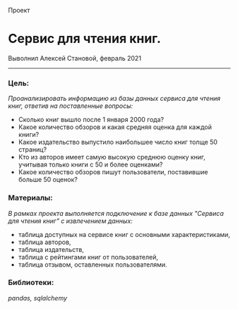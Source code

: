 Проект

# Сервис для чтения книг.
Выволнил Алексей Становой, февраль 2021

___________________________________________________

### Цель:
_Проанализировать информацию из базы данных сервиса для чтения книг, ответив на поставленные вопросы:_
- Сколько книг вышло после 1 января 2000 года?     
- Какое количество обзоров и какая средняя оценка для каждой книги?
- Какое издательство выпустило наибольшее число книг толще 50 страниц?
- Кто из авторов имеет самую высокую среднюю оценку книг, учитывая только книги с 50 и более оценками?
- Какое количество обзоров пишут пользователи, поставившие больше 50 оценок?

### Материалы:
_В рамках проекта выполняется подключение к базе данных "Сервиса для чтения книг" с извлечением данных:_
- таблица доступных на сервисе книг с основными характеристиками,
- таблица авторов,
- таблица издательств,
- таблица с рейтингами книг от пользователей,
- таблица отзывом, оставленных пользователями.

### Библиотеки:
*pandas, sqlalchemy*

